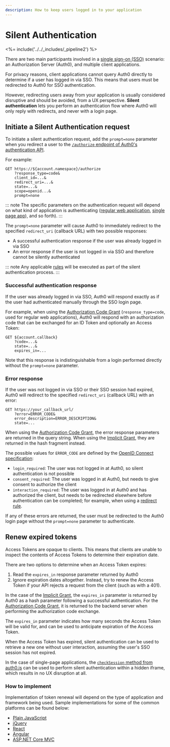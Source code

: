 ```yaml
---
description: How to keep users logged in to your application
---
```


# Silent Authentication

<%= include('../../_includes/_pipeline2') %>

There are two main participants involved in a [single sign-on (SSO)](/sso) scenario: an Authorization Server (Auth0), and multiple client applications.

For privacy reasons, client applications cannot query Auth0 directly to determine if a user has logged in via SSO. This means that users must be redirected to Auth0 for SSO authentication.

However, redirecting users away from your application is usually considered disruptive and should be avoided, from a UX perspective. **Silent authentication** lets you perform an authentication flow where Auth0 will only reply with redirects, and never with a login page.

## Initiate a Silent Authentication request

To initiate a silent authentication request, add the `prompt=none` parameter when you redirect a user to the [`/authorize` endpoint of Auth0's authentication API](/api/authentication#authorize-client).

For example:

```text
GET https://${account.namespace}/authorize
    ?response_type=code&
    client_id=...&
    redirect_uri=...&
    state=...&
    scope=openid...&
    prompt=none
```

::: note
  The specific parameters on the authentication request will depend on what kind of application is authenticating (<a href="/api/authentication#authorization-code-grant">regular web application</a>, <a href="/api/authentication#implicit-grant">single page app</a>), and so forth).
:::

The `prompt=none` parameter will cause Auth0 to immediately redirect to the specified `redirect_uri` (callback URL) with two possible responses:

* A successful authentication response if the user was already logged in via SSO
* An error response if the user is not logged in via SSO and therefore cannot be silently authenticated

::: note
Any applicable [rules](/rules) will be executed as part of the silent authentication process.
:::

### Successful authentication response

If the user was already logged in via SSO, Auth0 will respond exactly as if the user had authenticated manually through the SSO login page.

For example, when using the [Authorization Code Grant](/api-auth/grant/authorization-code) (`response_type=code`, used for regular web applications), Auth0 will respond with an authorization code that can be exchanged for an ID Token and optionally an Access Token:

```text
GET ${account.callback}
    ?code=...&
    state=...&
    expires_in=...
```

Note that this response is indistinguishable from a login performed directly without the `prompt=none` parameter.

### Error response

If the user was not logged in via SSO or their SSO session had expired, Auth0 will redirect to the specified `redirect_uri` (callback URL) with an error:

```
GET https://your_callback_url/
    ?error=ERROR_CODE&
    error_description=ERROR_DESCRIPTION&
    state=...
```

When using the [Authorization Code Grant](/api-auth/grant/authorization-code), the error response parameters are returned in the query string. When using the [Implicit Grant](/api-auth/grant/implicit), they are returned in the hash fragment instead.

The possible values for `ERROR_CODE` are defined by the [OpenID Connect specification](https://openid.net/specs/openid-connect-core-1_0.html#AuthError):

* `login_required`: The user was not logged in at Auth0, so silent authentication is not possible
* `consent_required`: The user was logged in at Auth0, but needs to give consent to authorize the client
* `interaction_required`: The user was logged in at Auth0 and has authorized the client, but needs to be redirected elsewhere before authentication can be completed; for example, when using a [redirect rule](/rules/redirect).

If any of these errors are returned, the user must be redirected to the Auth0 login page without the `prompt=none` parameter to authenticate.

## Renew expired tokens

Access Tokens are opaque to clients. This means that clients are unable to inspect the contents of Access Tokens to determine their expiration date.

There are two options to determine when an Access Token expires:

1. Read the `expires_in` response parameter returned by Auth0
2. Ignore expiration dates altogether. Instead, try to renew the Access Token if your API rejects a request from the client (such as with a 401).

In the case of the [Implicit Grant](/api-auth/grant/implicit), the `expires_in` parameter is returned by Auth0 as a hash parameter following a successful authentication. For the [Authorization Code Grant](/api-auth/grant/code), it is returned to the backend server when performing the authorization code exchange.

The `expires_in` parameter indicates how many seconds the Access Token will be valid for, and can be used to anticipate expiration of the Access Token.

When the Access Token has expired, silent authentication can be used to retrieve a new one without user interaction, assuming the user's SSO session has not expired.

In the case of single-page applications, the [`checkSession` method from auth0.js](/libraries/auth0js#using-checksession-to-acquire-new-tokens) can be used to perform silent authentication within a hidden iframe, which results in no UX disruption at all.

### How to implement

Implementation of token renewal will depend on the type of application and framework being used. Sample implementations for some of the common platforms can be found below:

* [Plain JavaScript](/quickstart/spa/vanillajs/05-token-renewal)
* [jQuery](/quickstart/spa/jquery/05-token-renewal)
* [React](/quickstart/spa/react/05-token-renewal)
* [Angular](/quickstart/spa/angular2/05-token-renewal)
* [ASP.NET Core MVC](https://github.com/auth0-samples/auth0-aspnetcore-mvc-samples/tree/master/Samples/silent-auth)


